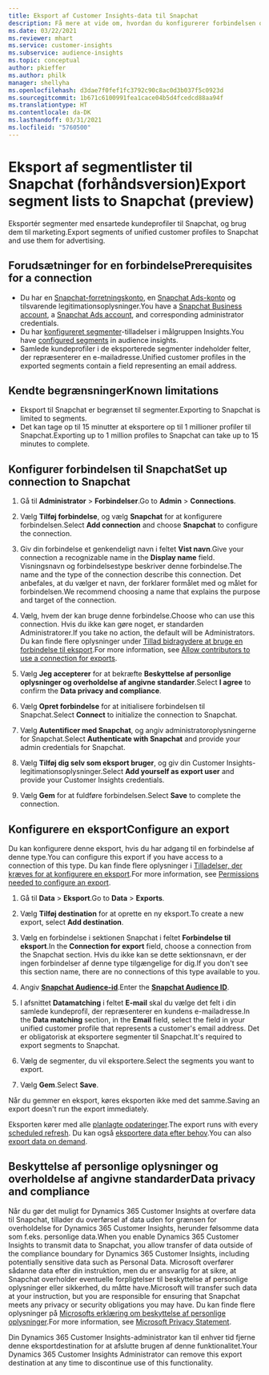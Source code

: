 ```yaml
---
title: Eksport af Customer Insights-data til Snapchat
description: Få mere at vide om, hvordan du konfigurerer forbindelsen og eksporterer til Snapchat.
ms.date: 03/22/2021
ms.reviewer: mhart
ms.service: customer-insights
ms.subservice: audience-insights
ms.topic: conceptual
author: pkieffer
ms.author: philk
manager: shellyha
ms.openlocfilehash: d3dae7f0fef1fc3792c90c8ac0d3b037f5c0923d
ms.sourcegitcommit: 1b671c6100991fea1cace04b5d4fcedcd88aa94f
ms.translationtype: HT
ms.contentlocale: da-DK
ms.lasthandoff: 03/31/2021
ms.locfileid: "5760500"
---
```

# <a name="export-segment-lists-to-snapchat-preview"></a><span data-ttu-id="adf9c-103">Eksport af segmentlister til Snapchat (forhåndsversion)</span><span class="sxs-lookup"><span data-stu-id="adf9c-103">Export segment lists to Snapchat (preview)</span></span>

<span data-ttu-id="adf9c-104">Eksportér segmenter med ensartede kundeprofiler til Snapchat, og brug dem til marketing.</span><span class="sxs-lookup"><span data-stu-id="adf9c-104">Export segments of unified customer profiles to Snapchat and use them for advertising.</span></span> 

## <a name="prerequisites-for-a-connection"></a><span data-ttu-id="adf9c-105">Forudsætninger for en forbindelse</span><span class="sxs-lookup"><span data-stu-id="adf9c-105">Prerequisites for a connection</span></span>

-   <span data-ttu-id="adf9c-106">Du har en [Snapchat-forretningskonto](https://business.snapchat.com/), en [Snapchat Ads-konto](https://ads.snapchat.com/) og tilsvarende legitimationsoplysninger.</span><span class="sxs-lookup"><span data-stu-id="adf9c-106">You have a [Snapchat Business account](https://business.snapchat.com/), a [Snapchat Ads account](https://ads.snapchat.com/), and corresponding administrator credentials.</span></span>
-   <span data-ttu-id="adf9c-107">Du har [konfigureret segmenter](segments.md)-tilladelser i målgruppen Insights.</span><span class="sxs-lookup"><span data-stu-id="adf9c-107">You have [configured segments](segments.md) in audience insights.</span></span>
-   <span data-ttu-id="adf9c-108">Samlede kundeprofiler i de eksporterede segmenter indeholder felter, der repræsenterer en e-mailadresse.</span><span class="sxs-lookup"><span data-stu-id="adf9c-108">Unified customer profiles in the exported segments contain a field representing an email address.</span></span>

## <a name="known-limitations"></a><span data-ttu-id="adf9c-109">Kendte begrænsninger</span><span class="sxs-lookup"><span data-stu-id="adf9c-109">Known limitations</span></span>

- <span data-ttu-id="adf9c-110">Eksport til Snapchat er begrænset til segmenter.</span><span class="sxs-lookup"><span data-stu-id="adf9c-110">Exporting to Snapchat is limited to segments.</span></span>
- <span data-ttu-id="adf9c-111">Det kan tage op til 15 minutter at eksportere op til 1 millioner profiler til Snapchat.</span><span class="sxs-lookup"><span data-stu-id="adf9c-111">Exporting up to 1 million profiles to Snapchat can take up to 15 minutes to complete.</span></span> 

## <a name="set-up-connection-to-snapchat"></a><span data-ttu-id="adf9c-112">Konfigurer forbindelsen til Snapchat</span><span class="sxs-lookup"><span data-stu-id="adf9c-112">Set up connection to Snapchat</span></span>

1. <span data-ttu-id="adf9c-113">Gå til **Administrator** > **Forbindelser**.</span><span class="sxs-lookup"><span data-stu-id="adf9c-113">Go to **Admin** > **Connections**.</span></span>

1. <span data-ttu-id="adf9c-114">Vælg **Tilføj forbindelse**, og vælg **Snapchat** for at konfigurere forbindelsen.</span><span class="sxs-lookup"><span data-stu-id="adf9c-114">Select **Add connection** and choose **Snapchat** to configure the connection.</span></span>

1. <span data-ttu-id="adf9c-115">Giv din forbindelse et genkendeligt navn i feltet **Vist navn**.</span><span class="sxs-lookup"><span data-stu-id="adf9c-115">Give your connection a recognizable name in the **Display name** field.</span></span> <span data-ttu-id="adf9c-116">Visningsnavn og forbindelsestype beskriver denne forbindelse.</span><span class="sxs-lookup"><span data-stu-id="adf9c-116">The name and the type of the connection describe this connection.</span></span> <span data-ttu-id="adf9c-117">Det anbefales, at du vælger et navn, der forklarer formålet med og målet for forbindelsen.</span><span class="sxs-lookup"><span data-stu-id="adf9c-117">We recommend choosing a name that explains the purpose and target of the connection.</span></span>

1. <span data-ttu-id="adf9c-118">Vælg, hvem der kan bruge denne forbindelse.</span><span class="sxs-lookup"><span data-stu-id="adf9c-118">Choose who can use this connection.</span></span> <span data-ttu-id="adf9c-119">Hvis du ikke kan gøre noget, er standarden Administratorer.</span><span class="sxs-lookup"><span data-stu-id="adf9c-119">If you take no action, the default will be Administrators.</span></span> <span data-ttu-id="adf9c-120">Du kan finde flere oplysninger under [Tillad bidragydere at bruge en forbindelse til eksport](connections.md#allow-contributors-to-use-a-connection-for-exports).</span><span class="sxs-lookup"><span data-stu-id="adf9c-120">For more information, see [Allow contributors to use a connection for exports](connections.md#allow-contributors-to-use-a-connection-for-exports).</span></span>

1. <span data-ttu-id="adf9c-121">Vælg **Jeg accepterer** for at bekræfte **Beskyttelse af personlige oplysninger og overholdelse af angivne standarder**.</span><span class="sxs-lookup"><span data-stu-id="adf9c-121">Select **I agree** to confirm the **Data privacy and compliance**.</span></span>

1. <span data-ttu-id="adf9c-122">Vælg **Opret forbindelse** for at initialisere forbindelsen til Snapchat.</span><span class="sxs-lookup"><span data-stu-id="adf9c-122">Select **Connect** to initialize the connection to Snapchat.</span></span>

1. <span data-ttu-id="adf9c-123">Vælg **Autentificer med Snapchat**, og angiv administratoroplysningerne for Snapchat.</span><span class="sxs-lookup"><span data-stu-id="adf9c-123">Select **Authenticate with Snapchat** and provide your admin credentials for Snapchat.</span></span> 

1. <span data-ttu-id="adf9c-124">Vælg **Tilføj dig selv som eksport bruger**, og giv din Customer Insights-legitimationsoplysninger.</span><span class="sxs-lookup"><span data-stu-id="adf9c-124">Select **Add yourself as export user** and provide your Customer Insights credentials.</span></span>

1. <span data-ttu-id="adf9c-125">Vælg **Gem** for at fuldføre forbindelsen.</span><span class="sxs-lookup"><span data-stu-id="adf9c-125">Select **Save** to complete the connection.</span></span>

## <a name="configure-an-export"></a><span data-ttu-id="adf9c-126">Konfigurere en eksport</span><span class="sxs-lookup"><span data-stu-id="adf9c-126">Configure an export</span></span>

<span data-ttu-id="adf9c-127">Du kan konfigurere denne eksport, hvis du har adgang til en forbindelse af denne type.</span><span class="sxs-lookup"><span data-stu-id="adf9c-127">You can configure this export if you have access to a connection of this type.</span></span> <span data-ttu-id="adf9c-128">Du kan finde flere oplysninger i [Tilladelser, der kræves for at konfigurere en eksport](export-destinations.md#set-up-a-new-export).</span><span class="sxs-lookup"><span data-stu-id="adf9c-128">For more information, see [Permissions needed to configure an export](export-destinations.md#set-up-a-new-export).</span></span>

1. <span data-ttu-id="adf9c-129">Gå til **Data** > **Eksport**.</span><span class="sxs-lookup"><span data-stu-id="adf9c-129">Go to **Data** > **Exports**.</span></span>

1. <span data-ttu-id="adf9c-130">Vælg **Tilføj destination** for at oprette en ny eksport.</span><span class="sxs-lookup"><span data-stu-id="adf9c-130">To create a new export, select **Add destination**.</span></span>

1. <span data-ttu-id="adf9c-131">Vælg en forbindelse i sektionen Snapchat i feltet **Forbindelse til eksport**.</span><span class="sxs-lookup"><span data-stu-id="adf9c-131">In the **Connection for export** field, choose a connection from the Snapchat section.</span></span> <span data-ttu-id="adf9c-132">Hvis du ikke kan se dette sektionsnavn, er der ingen forbindelser af denne type tilgængelige for dig.</span><span class="sxs-lookup"><span data-stu-id="adf9c-132">If you don't see this section name, there are no connections of this type available to you.</span></span>

1. <span data-ttu-id="adf9c-133">Angiv [**Snapchat Audience-id**](https://businesshelp.snapchat.com/s/article/custom-audiences).</span><span class="sxs-lookup"><span data-stu-id="adf9c-133">Enter the [**Snapchat Audience ID**](https://businesshelp.snapchat.com/s/article/custom-audiences).</span></span>

1. <span data-ttu-id="adf9c-134">I afsnittet **Datamatching** i feltet **E-mail** skal du vælge det felt i din samlede kundeprofil, der repræsenterer en kundens e-mailadresse.</span><span class="sxs-lookup"><span data-stu-id="adf9c-134">In the **Data matching** section, in the **Email** field, select the field in your unified customer profile that represents a customer's email address.</span></span> <span data-ttu-id="adf9c-135">Det er obligatorisk at eksportere segmenter til Snapchat.</span><span class="sxs-lookup"><span data-stu-id="adf9c-135">It's required to export segments to Snapchat.</span></span>

1. <span data-ttu-id="adf9c-136">Vælg de segmenter, du vil eksportere.</span><span class="sxs-lookup"><span data-stu-id="adf9c-136">Select the segments you want to export.</span></span> 

1. <span data-ttu-id="adf9c-137">Vælg **Gem**.</span><span class="sxs-lookup"><span data-stu-id="adf9c-137">Select **Save**.</span></span>

<span data-ttu-id="adf9c-138">Når du gemmer en eksport, køres eksporten ikke med det samme.</span><span class="sxs-lookup"><span data-stu-id="adf9c-138">Saving an export doesn't run the export immediately.</span></span>

<span data-ttu-id="adf9c-139">Eksporten kører med alle [planlagte opdateringer](system.md#schedule-tab).</span><span class="sxs-lookup"><span data-stu-id="adf9c-139">The export runs with every [scheduled refresh](system.md#schedule-tab).</span></span> <span data-ttu-id="adf9c-140">Du kan også [eksportere data efter behov](export-destinations.md#run-exports-on-demand).</span><span class="sxs-lookup"><span data-stu-id="adf9c-140">You can also [export data on demand](export-destinations.md#run-exports-on-demand).</span></span> 


## <a name="data-privacy-and-compliance"></a><span data-ttu-id="adf9c-141">Beskyttelse af personlige oplysninger og overholdelse af angivne standarder</span><span class="sxs-lookup"><span data-stu-id="adf9c-141">Data privacy and compliance</span></span>

<span data-ttu-id="adf9c-142">Når du gør det muligt for Dynamics 365 Customer Insights at overføre data til Snapchat, tillader du overførsel af data uden for grænsen for overholdelse for Dynamics 365 Customer Insights, herunder følsomme data som f.eks. personlige data.</span><span class="sxs-lookup"><span data-stu-id="adf9c-142">When you enable Dynamics 365 Customer Insights to transmit data to Snapchat, you allow transfer of data outside of the compliance boundary for Dynamics 365 Customer Insights, including potentially sensitive data such as Personal Data.</span></span> <span data-ttu-id="adf9c-143">Microsoft overfører sådanne data efter din instruktion, men du er ansvarlig for at sikre, at Snapchat overholder eventuelle forpligtelser til beskyttelse af personlige oplysninger eller sikkerhed, du måtte have.</span><span class="sxs-lookup"><span data-stu-id="adf9c-143">Microsoft will transfer such data at your instruction, but you are responsible for ensuring that Snapchat meets any privacy or security obligations you may have.</span></span> <span data-ttu-id="adf9c-144">Du kan finde flere oplysninger på [Microsofts erklæring om beskyttelse af personlige oplysninger](https://go.microsoft.com/fwlink/?linkid=396732).</span><span class="sxs-lookup"><span data-stu-id="adf9c-144">For more information, see [Microsoft Privacy Statement](https://go.microsoft.com/fwlink/?linkid=396732).</span></span>

<span data-ttu-id="adf9c-145">Din Dynamics 365 Customer Insights-administrator kan til enhver tid fjerne denne eksportdestination for at afslutte brugen af denne funktionalitet.</span><span class="sxs-lookup"><span data-stu-id="adf9c-145">Your Dynamics 365 Customer Insights Administrator can remove this export destination at any time to discontinue use of this functionality.</span></span>
